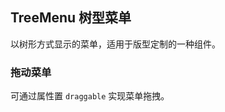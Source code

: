 <div class="demo-header">
<p class="overviewicon">
  <span class="wapi-form-treemenu"/>
</p>

## TreeMenu 树型菜单

<nova-uxlink widget-name="TreeMenu"></nova-uxlink>

以树形方式显示的菜单，适用于版型定制的一种组件。
</div>

### 拖动菜单

可通过属性置 `draggable` 实现菜单拖拽。

<nova-demo-view link="tree-menu/can-draggable"></nova-demo-view>

<br>

